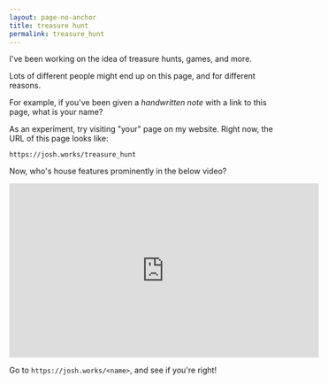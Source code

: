 ```yaml
---
layout: page-no-anchor
title: treasure hunt
permalink: treasure_hunt
---
```


I've been working on the idea of treasure hunts, games, and more.

Lots of different people might end up on this page, and for different reasons.

For example, if you've been given a _handwritten note_ with a link to this page, what is your name?

As an experiment, try visiting "your" page on my website. Right now, the URL of this page looks like:

`https://josh.works/treasure_hunt`


Now, who's house features prominently in the below video?

<iframe width="560" height="315" src="https://www.youtube.com/embed/1TYbvZ65KOc" title="YouTube video player" frameborder="0" allow="accelerometer; autoplay; clipboard-write; encrypted-media; gyroscope; picture-in-picture" allowfullscreen></iframe>

Go to `https://josh.works/<name>`, and see if you're right!
